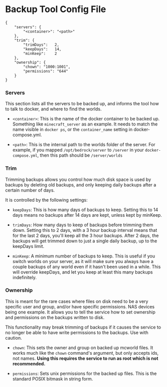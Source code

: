 # Backup Tool Config File

```
{
    "servers": {
        "<container>": "<path>"
    },
    "trim": {
        "trimDays":   2,
        "keepDays":   14,
        "minKeep":    2
    },
    "ownership": {
        "chown": "1000:1001",
        "permissions": "644"
    }
}
```

### Servers

This section lists all the servers to be backed up, and informs the tool how to talk to docker, and where to find the worlds. 

* `<container>`: This is the name of the docker container to be backed up. Something like `minecraft_server` as an example. It needs to match the name visible in `docker ps`, or the `container_name` setting in docker-compose.yml. 

* `<path>`: This is the internal path to the worlds folder of the server. For example, if you mapped `/opt/bedrock/server` to `/server` in your `docker-compose.yml`, then this path should be `/server/worlds`

### Trim

Trimming backups allows you control how much disk space is used by backups by deleting old backups, and only keeping daily backups after a certain number of days.

It is controlled by the following settings:

* `keepDays`: This is how many days of backups to keep. Setting this to 14 days means no backups after 14 days are kept, unless kept by minKeep.

* `trimDays`: How many days to keep of backups before trimming them down. Setting this to 2 days, with a 3 hour backup interval means that for the last 2 days, you'll keep all the 3 hour backups. After 2 days, the backups will get trimmed down to just a single daily backup, up to the keepDays limit. 

* `minKeep`: A minimum number of backups to keep. This is useful if you switch worlds on your server, as it will make sure you always have a couple backups of any world even if it hasn't been used in a while. This will override keepDays, and let you keep at least this many backups indefinitely.

### Ownership

This is meant for the rare cases where files on disk need to be a very specific user and group, and/or have specific permissions. NAS devices being one example. It allows you to tell the service how to set ownership and permissions on the backups written to disk.

This functionality may break trimming of backups if it causes the service to no longer be able to have write permissions to the backups. Use with caution.

* `chown`: This sets the owner and group on backed up mcworld files. It works much like the `chown` command's argument, but only accepts ids, not names. **Using this requires the service to run as root which is not recommended.**

* `permissions`: Sets unix permissions for the backed up files. This is the standard POSIX bitmask in string form. 
